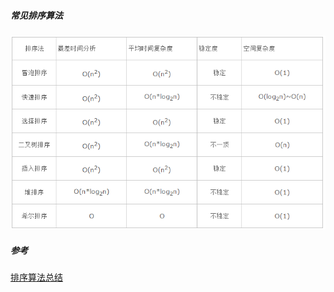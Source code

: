 
##### 常见排序算法

![常见排序算法时间复杂度和空间复杂度](../img/sort_001.png)

##### 参考

[排序算法总结](https://www.jianshu.com/p/ae97c3ceea8d)